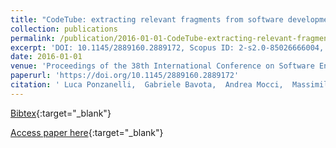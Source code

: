 ```yaml
---
title: "CodeTube: extracting relevant fragments from software development video tutorials"
collection: publications
permalink: /publication/2016-01-01-CodeTube-extracting-relevant-fragments-from-software-development-video-tutorials
excerpt: 'DOI: 10.1145/2889160.2889172, Scopus ID: 2-s2.0-85026666004, Cited by: 9'
date: 2016-01-01
venue: 'Proceedings of the 38th International Conference on Software Engineering, ICSE 2016, Austin, TX, USA, May 14-22, 2016 - Companion Volume'
paperurl: 'https://doi.org/10.1145/2889160.2889172'
citation: ' Luca Ponzanelli,  Gabriele Bavota,  Andrea Mocci,  Massimiliano Di Penta,  Rocco Oliveto,  Barbara Russo,  Sonia Haiduc,  Michele Lanza, &quot;CodeTube: extracting relevant fragments from software development video tutorials.&quot; Proceedings of the 38th International Conference on Software Engineering, ICSE 2016, Austin, TX, USA, May 14-22, 2016 - Companion Volume, 2016.'
---
```

[Bibtex](https://dblp.org/rec/bib/conf/icse/PonzanelliBMPOR16){:target="_blank"}

[Access paper here](https://doi.org/10.1145/2889160.2889172){:target="_blank"}
